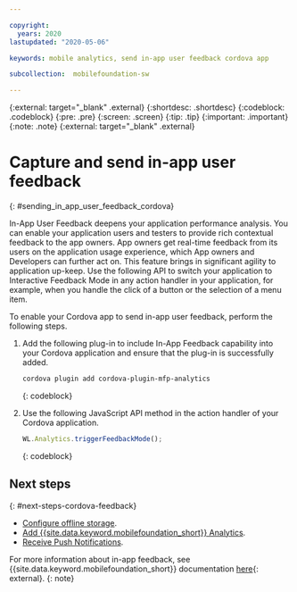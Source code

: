 ```yaml
---

copyright:
  years: 2020
lastupdated: "2020-05-06"

keywords: mobile analytics, send in-app user feedback cordova app

subcollection:  mobilefoundation-sw

---
```


{:external: target="_blank" .external}
{:shortdesc: .shortdesc}
{:codeblock: .codeblock}
{:pre: .pre}
{:screen: .screen}
{:tip: .tip}
{:important: .important}
{:note: .note}
{:external: target="_blank" .external}

# Capture and send in-app user feedback
{: #sending_in_app_user_feedback_cordova}

In-App User Feedback deepens your application performance analysis. You can enable your application users and testers to provide rich contextual feedback to the app owners. App owners get real-time feedback from its users on the application usage experience, which App owners and Developers can further act on. This feature brings in significant agility to application up-keep. Use the following API to switch your application to Interactive Feedback Mode in any action handler in your application, for example, when you handle the click of a button or the selection of a menu item.

To enable your Cordova app to send in-app user feedback, perform the following steps.

1. Add the following plug-in to include In-App Feedback capability into your Cordova application and ensure that the plug-in is successfully added.

   ```bash
   cordova plugin add cordova-plugin-mfp-analytics
   ```
   {: codeblock}

2. Use the following JavaScript API method in the action handler of your Cordova application.

   ```javascript
   WL.Analytics.triggerFeedbackMode();
   ```
   {: codeblock}

## Next steps
{: #next-steps-cordova-feedback}

* [Configure offline storage](/docs/mobilefoundation-sw?topic=mobilefoundation-sw-configure_offline_storage_cordova).
* [Add {{site.data.keyword.mobilefoundation_short}} Analytics](/docs/mobilefoundation-sw?topic=mobilefoundation-sw-instrument_your_app_cordova).
* [Receive Push Notifications](/docs/mobilefoundation-sw?topic=mobilefoundation-sw-receiving_push_notifications_in_cordova).

For more information about in-app feedback, see {{site.data.keyword.mobilefoundation_short}} documentation [here](https://mobilefirstplatform.ibmcloud.com/tutorials/en/foundation/8.0/analytics/console/userfeedback/){: external}.
{: note}
